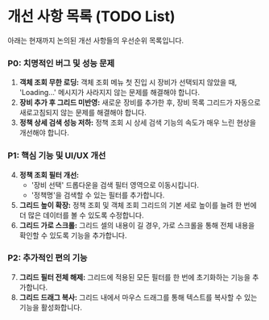 # 개선 사항 목록 (TODO List)

아래는 현재까지 논의된 개선 사항들의 우선순위 목록입니다.

### P0: 치명적인 버그 및 성능 문제
1.  **객체 조회 무한 로딩:** 객체 조회 메뉴 첫 진입 시 장비가 선택되지 않았을 때, 'Loading...' 메시지가 사라지지 않는 문제를 해결해야 합니다.
2.  **장비 추가 후 그리드 미반영:** 새로운 장비를 추가한 후, 장비 목록 그리드가 자동으로 새로고침되지 않는 문제를 해결해야 합니다.
3.  **정책 상세 검색 성능 저하:** 정책 조회 시 상세 검색 기능의 속도가 매우 느린 현상을 개선해야 합니다.

### P1: 핵심 기능 및 UI/UX 개선
4.  **정책 조회 필터 개선:**
    - '장비 선택' 드롭다운을 검색 필터 영역으로 이동시킵니다.
    - '정책명'을 검색할 수 있는 필터를 추가합니다.
5.  **그리드 높이 확장:** 정책 조회 및 객체 조회 그리드의 기본 세로 높이를 늘려 한 번에 더 많은 데이터를 볼 수 있도록 수정합니다.
6.  **그리드 가로 스크롤:** 그리드 셀의 내용이 길 경우, 가로 스크롤을 통해 전체 내용을 확인할 수 있도록 기능을 추가합니다.

### P2: 추가적인 편의 기능
7.  **그리드 필터 전체 해제:** 그리드에 적용된 모든 필터를 한 번에 초기화하는 기능을 추가합니다.
8.  **그리드 드래그 복사:** 그리드 내에서 마우스 드래그를 통해 텍스트를 복사할 수 있는 기능을 활성화합니다.
